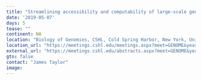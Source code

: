 ```yaml
---
title: "Streamlining accessibility and computability of large-scale genomic datasets with the NHGRI Genomic Data Science Analysis, Visualization, and Informatics Lab-Space (AnVIL)"
date: '2019-05-07'
days: 5
tease: ""
continent: NA
location: "Biology of Genomies, CSHL, Cold Spring Harbor, New York, United States"
location_url: "https://meetings.cshl.edu/meetings.aspx?meet=GENOME&year=19"
external_url: "https://meetings.cshl.edu/abstracts.aspx?meet=GENOME&year=19"
gtn: false
contact: "James Taylor"
image: 
---
```

